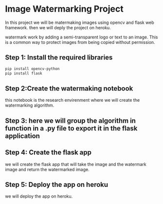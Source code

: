 # **Image Watermarking Project** 

In this project we will be matermaking images using opencv and flask web framework. then we will deply the project on heroku.

watermark work by adding a semi-transparent logo or text to an image. This is a common way to protect images from being copied without permission.

## **Step 1: Install the required libraries**

```bash
pip install opencv-python
pip install flask
```

## **Step 2:Create the watermaking notebook**
this notebook is the research envirenment where we will create the watermarking algorithm.

## **Step 3: here we will group the algorithm in function in a .py file to export it in the flask application**

## **Step 4: Create the flask app**
we will create the flask app that will take the image and the watermark image and return the watermarked image.

## **Step 5: Deploy the app on heroku**
we will deploy the app on heroku.